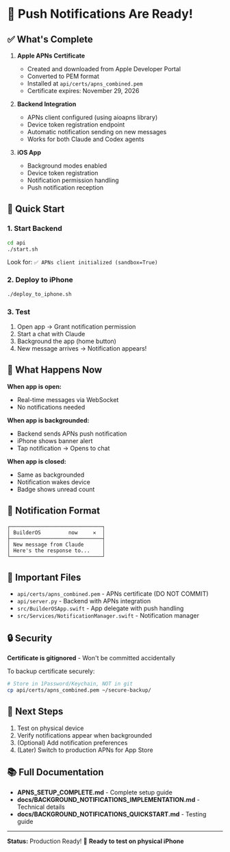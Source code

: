 # 🎉 Push Notifications Are Ready!

## ✅ What's Complete

1. **Apple APNs Certificate**
   - Created and downloaded from Apple Developer Portal
   - Converted to PEM format
   - Installed at `api/certs/apns_combined.pem`
   - Certificate expires: November 29, 2026

2. **Backend Integration**
   - APNs client configured (using aioapns library)
   - Device token registration endpoint
   - Automatic notification sending on new messages
   - Works for both Claude and Codex agents

3. **iOS App**
   - Background modes enabled
   - Device token registration
   - Notification permission handling
   - Push notification reception

## 🚀 Quick Start

### 1. Start Backend
```bash
cd api
./start.sh
```

Look for: `✅ APNs client initialized (sandbox=True)`

### 2. Deploy to iPhone
```bash
./deploy_to_iphone.sh
```

### 3. Test
1. Open app → Grant notification permission
2. Start a chat with Claude
3. Background the app (home button)
4. New message arrives → Notification appears!

## 📱 What Happens Now

**When app is open:**
- Real-time messages via WebSocket
- No notifications needed

**When app is backgrounded:**
- Backend sends APNs push notification
- iPhone shows banner alert
- Tap notification → Opens to chat

**When app is closed:**
- Same as backgrounded
- Notification wakes device
- Badge shows unread count

## 🔔 Notification Format

```
┌──────────────────────────────┐
│ BuilderOS         now     ✕  │
├──────────────────────────────┤
│ New message from Claude      │
│ Here's the response to...    │
└──────────────────────────────┘
```

## 📂 Important Files

- `api/certs/apns_combined.pem` - APNs certificate (DO NOT COMMIT)
- `api/server.py` - Backend with APNs integration
- `src/BuilderOSApp.swift` - App delegate with push handling
- `src/Services/NotificationManager.swift` - Notification manager

## 🔒 Security

**Certificate is gitignored** - Won't be committed accidentally

To backup certificate securely:
```bash
# Store in 1Password/Keychain, NOT in git
cp api/certs/apns_combined.pem ~/secure-backup/
```

## 🎯 Next Steps

1. Test on physical device
2. Verify notifications appear when backgrounded
3. (Optional) Add notification preferences
4. (Later) Switch to production APNs for App Store

## 📚 Full Documentation

- **APNS_SETUP_COMPLETE.md** - Complete setup guide
- **docs/BACKGROUND_NOTIFICATIONS_IMPLEMENTATION.md** - Technical details
- **docs/BACKGROUND_NOTIFICATIONS_QUICKSTART.md** - Testing guide

---

**Status:** Production Ready! 🚀
**Ready to test on physical iPhone**
